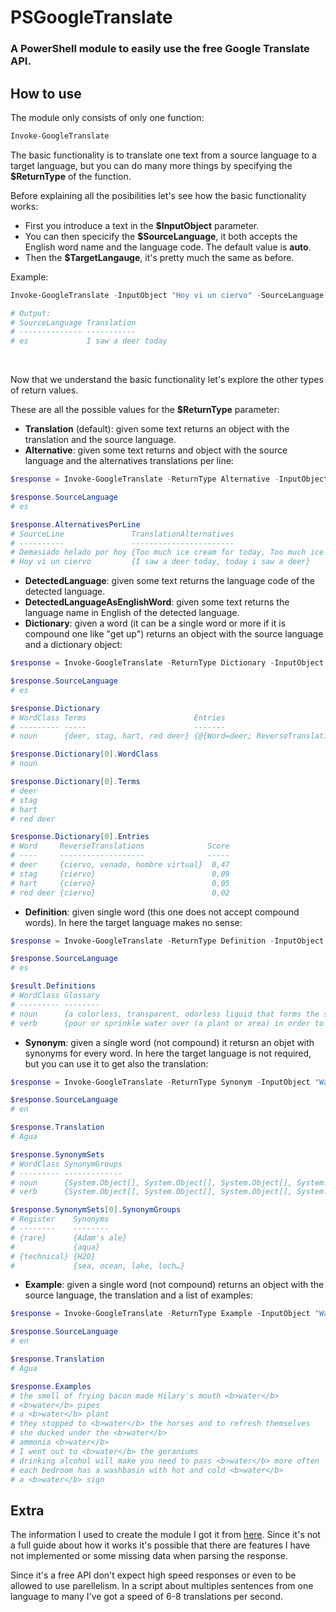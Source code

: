 # PSGoogleTranslate

<h3>A PowerShell module to easily use the free Google Translate API.</h3>

## How to use

The module only consists of only one function:

~~~PowerShell
Invoke-GoogleTranslate
~~~

The basic functionality is to translate one text from a source language to a target language, but you can do many more things by specifying the **$ReturnType** of the function.

Before explaining all the posibilities let's see how the basic functionality works:

- First you introduce a text in the **$InputObject** parameter.
- You can then specicify the **$SourceLanguage**, it both accepts the English word name and the language code.
The default value is **auto**.
- Then the **$TargetLangauge**, it's pretty much the same as before.

Example:
~~~PowerShell
Invoke-GoogleTranslate -InputObject "Hoy vi un ciervo" -SourceLanguage Spanish -TargetLanguage English

# Output:
# SourceLanguage Translation
# -------------- -----------
# es             I saw a deer today
~~~
<br>

Now that we understand the basic functionality let's explore the other types of return values.

 These are all the possible values for the **$ReturnType** parameter:
- **Translation** (default):  given some text  returns an object with the translation and the source language.
- **Alternative**: given some text  returns and object with the source language and the alternatives translations per line:
~~~PowerShell
$response = Invoke-GoogleTranslate -ReturnType Alternative -InputObject "Hoy vi un ciervo`nDemasiado helado por hoy" -SourceLanguage Spanish -TargetLanguage English

$response.SourceLanguage
# es

$response.AlternativesPerLine
# SourceLine               TranslationAlternatives
# ----------               -----------------------
# Demasiado helado por hoy {Too much ice cream for today, Too much ice cream today}
# Hoy vi un ciervo         {I saw a deer today, today i saw a deer}
~~~

- **DetectedLanguage**: given some text returns the language code of the detected language.
- **DetectedLanguageAsEnglishWord**: given some text returns the language name in English of the detected language.
- **Dictionary**: given a word (it can be a single word or more if it is compound one like "get up") returns an object with the source language and a dictionary object:
~~~PowerShell
$response = Invoke-GoogleTranslate -ReturnType Dictionary -InputObject "Ciervo" -SourceLanguage Spanish -TargetLanguage English

$response.SourceLanguage
# es

$response.Dictionary
# WordClass Terms                        Entries
# --------- -----                        -------
# noun      {deer, stag, hart, red deer} {@{Word=deer; ReverseTranslations=System.Object[]; Score=0,4650432}, @{Word=stag; ReverseTranslations=System.Object[]; Score=0,08737902}, @{Word=hart; ReverseTranslation…

$response.Dictionary[0].WordClass
# noun

$response.Dictionary[0].Terms
# deer
# stag
# hart
# red deer

$response.Dictionary[0].Entries
# Word     ReverseTranslations              Score
# ----     -------------------              -----
# deer     {ciervo, venado, hombre virtual}  0,47
# stag     {ciervo}                          0,09
# hart     {ciervo}                          0,05
# red deer {ciervo}                          0,02
~~~

- **Definition**: given single word (this one does not accept compound words). In here the target language makes no sense:
~~~PowerShell
$response = Invoke-GoogleTranslate -ReturnType Definition -InputObject "Water" -SourceLanguage English

$response.SourceLanguage
# es

$result.Definitions
# WordClass Glossary
# --------- --------
# noun      {a colorless, transparent, odorless liquid that forms the seas, lakes, rivers, and rain and is the basis of the fluids of living organis…
# verb      {pour or sprinkle water over (a plant or area) in order to encourage plant growth., (of the eyes) become full of moisture or tears., dil…
~~~

- **Synonym**: given a single word (not compound) it retursn an objet with synonyms for every word. In here the target language is not required, but you can use it to get also the translation:

~~~PowerShell
$response = Invoke-GoogleTranslate -ReturnType Synonym -InputObject "Water" -SourceLanguage English -TargetLanguage Spanish

$response.SourceLanguage
# en

$response.Translation
# Agua

$response.SynonymSets
# WordClass SynonymGroups
# --------- -------------
# noun      {System.Object[], System.Object[], System.Object[], System.Object[]}
# verb      {System.Object[], System.Object[], System.Object[], System.Object[]…}

$response.SynonymSets[0].SynonymGroups
# Register    Synonyms
# --------    --------
# {rare}      {Adam's ale}
#             {aqua}
# {technical} {H2O}
#             {sea, ocean, lake, loch…}
~~~

- **Example**: given a single word (not compound) returns an object with the source language, the translation and a list of examples:
~~~PowerShell
$response = Invoke-GoogleTranslate -ReturnType Example -InputObject "Water" -SourceLanguage English  -TargetLanguage Spanish

$response.SourceLanguage
# en

$response.Translation
# Agua

$response.Examples
# the smell of frying bacon made Hilary's mouth <b>water</b>
# <b>water</b> pipes
# a <b>water</b> plant
# they stopped to <b>water</b> the horses and to refresh themselves
# she ducked under the <b>water</b>
# ammonia <b>water</b>
# I went out to <b>water</b> the geraniums
# drinking alcohol will make you need to pass <b>water</b> more often
# each bedroom has a washbasin with hot and cold <b>water</b>
# a <b>water</b> sign
~~~

## Extra

The information I used to create the module I got it from [here](https://wiki.freepascal.org/Using_Google_Translate).
Since it's not a full guide about how it works it's possible that there are features I have not implemented or some missing data when parsing the response.

Since it's a free API don't expect high speed responses or even to be allowed to use parellelism.
In a script about multiples sentences from one language to many I've got a speed of 6-8 translations per second.
